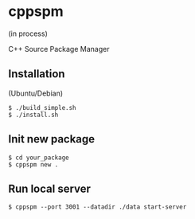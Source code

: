 # cppspm

(in process)

C++ Source Package Manager


## Installation

(Ubuntu/Debian)

```
$ ./build_simple.sh
$ ./install.sh
```

## Init new package

```
$ cd your_package
$ cppspm new .
```


## Run local server

```
$ cppspm --port 3001 --datadir ./data start-server
```